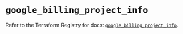 # `google_billing_project_info`

Refer to the Terraform Registry for docs: [`google_billing_project_info`](https://registry.terraform.io/providers/hashicorp/google/5.37.0/docs/resources/billing_project_info).
